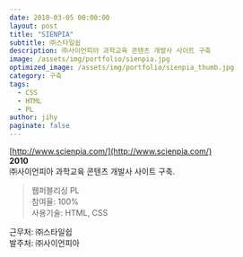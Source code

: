 ```yaml
---
date: 2010-03-05 00:00:00
layout: post
title: "SIENPIA"
subtitle: ㈜스타일쉽
description: ㈜사이언피아 과학교육 콘텐츠 개발사 사이트 구축
image: /assets/img/portfolio/sienpia.jpg
optimized_image: /assets/img/portfolio/sienpia_thumb.jpg
category: 구축
tags:
  - CSS
  - HTML
  - PL
author: jihy
paginate: false
---
```


[http://www.scienpia.com/](http://www.scienpia.com/)<br>
**2010** <br>
㈜사이언피아 과학교육 콘텐츠 개발사 사이트 구축.

> 웹퍼블리싱 PL <br>
참여율: 100% <br>
사용기술: HTML, CSS

근무처: ㈜스타일쉽 <br>
발주처: ㈜사이언피아